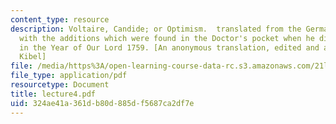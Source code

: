 ```yaml
---
content_type: resource
description: Voltaire, Candide; or Optimism.  translated from the German of DoctorRalph
  with the additions which were found in the Doctor's pocket when he died at Minden
  in the Year of Our Lord 1759. [An anonymous translation, edited and adapted by A.C.
  Kibel]
file: /media/https%3A/open-learning-course-data-rc.s3.amazonaws.com/21l-448j-darwin-and-design-fall-2003/324ae41a361db80d885df5687ca2df7e_lecture4.pdf
file_type: application/pdf
resourcetype: Document
title: lecture4.pdf
uid: 324ae41a-361d-b80d-885d-f5687ca2df7e
---
```

